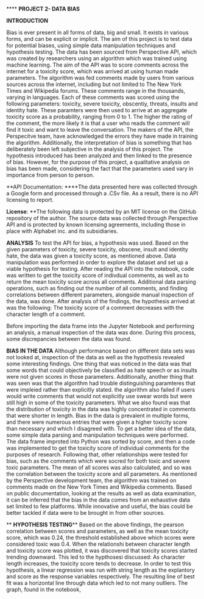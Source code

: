 ****                      **PROJECT 2- DATA BIAS**


**INTRODUCTION**
 
 Bias is ever present in all forms of data, big and small. It exists in various forms, and can be explicit or implicit. The aim of this project is to test data for potential biases, using simple data manipulation techniques and hypothesis testing. The data has been sourced from Perspective API, which was created by researchers using an algorithm which was trained using machine learning. The aim of the API was to score comments across the internet for a toxicity score, which was arrived at using human made parameters. The algorithm was fed comments made by users from various sources across the internet, including but not limited to The New York Times and Wikipedia forums. These comments range in the thousands, varying in languages.
  Each of these comments was scored using the following parameters: toxicity, severe toxicity, obscentiy, threats, insults and identity hate. These paramters were then used to arrive at an aggregate toxicity score as a probability, ranging from 0 to 1. The higher the rating of the comment, the more likely it is that a user who reads the comment will find it toxic and want to leave the conversation.
  The makers of the API, the Perspecitve team, have acknowledged the errors they have made in training the algorithm. Additionally, the interpretation of bias is something that has deliberately been left subjective in the analysis of this project. The hypothesis introduced has been analyzed and then linked to the presence of bias. However, for the purpose of this project, a qualitative analysis on bias has been made, considering the fact that the parameters used vary in importance from person to person.
  
 
**API Documentation: 
****The data presented here was collected through a Google form and processed through a .CSv file. As a result, there is no API licensing to report.

**License**: 
**The following data is protected by an MIT license on the GitHub repository of the author. The source data was collected through Perspective API and is protected by known licensing agreements, including those in place with Alphabet inc. and its subsidiaries.

**ANALYSIS**
    To test the API for bias, a hypothesis was used. Based on the given parameters of toxicity, severe toxicity, obscene, insult and identity hate, the data was given a toxicity score, as mentioned above. Data manipulation was performed in order to explore the dataset and set up a viable hypothesis for testing. After reading the API into the notebook, code was written to get the toxicity score of indivdual comments, as well as to return the mean toxicity score across all comments. Additional data parsing operations, such as finding out the number of all comments, and finding correlations between different parameters, alongside manual inspection of the data, was done. After analysis of the findings, the hypothesis arrived at was the following: The toxicity score of a comment decreases with the character length of a comment.
    
Before importing the data frame into the Jupyter Notebook and performing an analysis, a manual inspection of the data was done. During this process, some discrepancies between the data was found. 

**BIAS IN THE DATA**
    Although performance based on different data sets was not looked at, inspection of the data as well as the hypothesis revealed some interesting findings. One thing that was noticed in the data was that some words that could objectively be classified as hate speech or as insults were not given scores in those parameters. Additionally, another thing that was seen was that the algorithm had trouble distinguishing paramteres that were impleied rather than explicitly stated. the algorithm also failed if users would write comments that would not explicitly use swear words but were still high in some of the toxicity parameters.
    What we also found was that the distribution of toxicity in the data was highly concentrated in comments that were shorter in length. Bias in the data is prevalent in multiple forms, and there were numerous entries that were given a higher toxicity score than necessary and which I disagreed with.
    To get a better idea of the data, some simple data parsing and manipulation techniques were performed. The data frame improted into Python was sorted by score, and then a code was implemented to get the toxicity score of individual comments for the purposes of research. Following that, other relationships were tested for bias, such as the comments which were socred for both toxic and severe toxic parameters. The mean of all scores was also calculated, and so was the correlation between the toxicity score and all parameters.
    As mentioned by the Perspective development team, the algorithm was trained on comments made on the New York Times and Wikipedia comments. Based on public documentation, looking at the results as well as data examination, it can be inferred that the bias in the data comes from an exhaustive data set limited to few platforms. While innovative and useful, the bias could be better tackled if data were to be brought in from other sources.
    
    
**    **HYPOTHESIS TESTING****
Based on the above findings, the pearson correlation between scores and parameters, as well as the mean toxicity score, which was 0.24, the threshold established above which scores were considered toxic was 0.4. When the relationshi between character length and toxicity score was plotted, it was discovered that toxicity scores started trending downward. This led to the hypthosesi discussed:
As character length increases, the toxicity score tends to decrease.
In order to test this hypothesis, a linear regression was run with string length as the explantory and score as the response variables respectively. The resulting line of best fit was a horizontal line through data which led to not many outliers. The graph, found in the notebook, 

